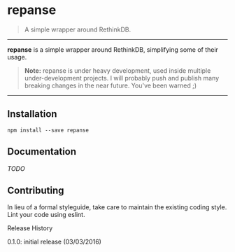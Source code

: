 # repanse

> A simple wrapper around RethinkDB.

* * *

**repanse** is a simple wrapper around RethinkDB, simplifying some of their usage.

> **Note:** repanse is under heavy development, used inside multiple under-development projects. I will probably push and publish many breaking changes in the near future. You've been warned ;)

* * *

## Installation

`npm install --save repanse`

## Documentation

_TODO_

## Contributing

In lieu of a formal styleguide, take care to maintain the existing coding style. Lint your code using eslint.

Release History

0.1.0: initial release (03/03/2016)
